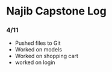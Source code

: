 # Najib Capstone Log

### 4/11
- Pushed files to Git
- Worked on models 
- Worked on shopping cart
- worked on login
